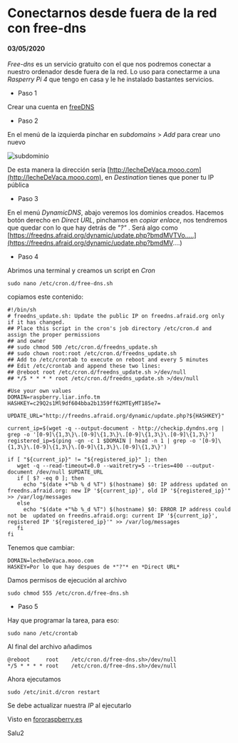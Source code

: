 # Conectarnos desde fuera de la red con free-dns
#### 03/05/2020

*Free-dns* es un servicio gratuito con el que nos podremos conectar a nuestro ordenador desde fuera de la red. Lo uso para conectarme a una *Rasperry Pi 4* que tengo en casa y le he instalado bastantes servicios.

- Paso 1

Crear una cuenta en [freeDNS](https://freedns.afraid.org/signup/?plan=starter)

- Paso 2

En el menú de la izquierda pinchar en *subdomains* > *Add* para crear uno nuevo

![subdominio](https://silly-goldberg-68d2eb.netlify.app/free-dns/subdomain.png   "Añadiendo un subdominio")

De esta manera la dirección sería [http://lecheDeVaca.mooo.com](http://lecheDeVaca.mooo.com), en *Destination* tienes que poner tu IP pública

- Paso 3

En el menú *DynamicDNS*, abajo veremos los dominios creados. Hacemos botón derecho en *Direct URL*, pinchamos en *copiar enlace*, nos tendremos que quedar con lo que hay detrás de *"?"* . Será algo como [https://freedns.afraid.org/dynamic/update.php?bmdMVTVo.....](https://freedns.afraid.org/dynamic/update.php?bmdMV....)

- Paso 4

Abrimos una terminal y creamos un script en *Cron*

	sudo nano /etc/cron.d/free-dns.sh

copiamos este contenido:

```
#!/bin/sh
# freedns_update.sh: Update the public IP on freedns.afraid.org only if it has changed.
## Place this script in the cron's job directory /etc/cron.d and assign the proper permissions
## and owner
## sudo chmod 500 /etc/cron.d/freedns_update.sh
## sudo chown root:root /etc/cron.d/freedns_update.sh
## Add to /etc/crontab to execute on reboot and every 5 minutes
## Edit /etc/crontab and append these two lines:
## @reboot root /etc/cron.d/freedns_update.sh >/dev/null
## */5 * * * * root /etc/cron.d/freedns_update.sh >/dev/null

#Use your own values
DOMAIN=raspberry.liar.info.tm
HASHKEY=c29Q2s1Ml9df604bba2b1359ff62MTEyMT185e7=

UPDATE_URL="http://freedns.afraid.org/dynamic/update.php?${HASHKEY}"

current_ip=$(wget -q --output-document - http://checkip.dyndns.org | grep -o '[0-9]\{1,3\}\.[0-9]\{1,3\}\.[0-9]\{1,3\}\.[0-9]\{1,3\}')
registered_ip=$(ping -qn -c 1 $DOMAIN | head -n 1 | grep -o '[0-9]\{1,3\}\.[0-9]\{1,3\}\.[0-9]\{1,3\}\.[0-9]\{1,3\}')

if [ "${current_ip}" != "${registered_ip}" ]; then  
   wget -q --read-timeout=0.0 --waitretry=5 --tries=400 --output-document /dev/null $UPDATE_URL
   if [ $? -eq 0 ]; then
     echo "$(date +"%b %_d %T") $(hostname) $0: IP address updated on freedns.afraid.org: new IP '${current_ip}', old IP '${registered_ip}'" >> /var/log/messages
   else    
     echo "$(date +"%b %_d %T") $(hostname) $0: ERROR IP address could not be  updated on freedns.afraid.org: current IP '${current_ip}', registered IP '${registered_ip}'" >> /var/log/messages
   fi
fi
```

Tenemos que cambiar:

	DOMAIN=lecheDeVaca.mooo.com
	HASKEY=Por lo que hay despues de *"?"* en *Direct URL*

Damos permisos de ejecución al archivo

	sudo chmod 555 /etc/cron.d/free-dns.sh

- Paso 5

Hay que programar la tarea, para eso:

	sudo nano /etc/crontab

Al final del archivo añadimos

	@reboot		root	/etc/cron.d/free-dns.sh>/dev/null
	*/5 * * * *	root	/etc/cron.d/free-dns.sh>/dev/null

Ahora ejecutamos

	sudo /etc/init.d/cron restart

Se debe actualizar nuestra *IP* al ejecutarlo

Visto en [fororaspberry.es](https://www.fororaspberry.es/viewtopic.php?t=8077)

Salu2
